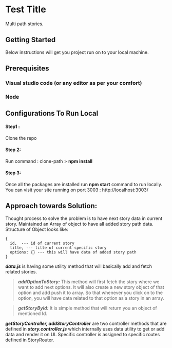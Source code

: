 # Test Title
Multi path stories.

## Getting Started
Below instructions will get you project run on to your local machine.

## Prerequisites

### Visual studio code (or any editor as per your comfort)
### Node 

## Configurations To Run Local
#### Step1 :
Clone the repo 
#### Step 2:
Run command :  clone-path > **npm install**
#### Step 3:
Once all the packages are installed run **npm start** command to run locally.
You can visit your site running on port 3003 : http://localhost:3003/

## Approach towards Solution:

Thought process to solve the problem is to have next story data in current story.
Maintained an Array of object to have all added story path data.
Structure of Object looks like:
```
{
  id,  --- id of current story
  title, --- title of current specific story
  options: {} --- this will have data of added story path
} 
```

***data.js*** is having some utility method that will basically add and fetch related stories.

>***addOptionToStory:***
This method will first fetch the story where we want to add next options.
It will also create a new story object of that option and add push it to array.
So that whenever you click on to the option, you will have data related to that option as a story in an array.

>***getStoryById:***
It is simple method that will return you an object of mentioned Id.

***getStoryController, addStoryController*** are two controller methods that are defined in ***story.controller.js*** which internally uses data utility to get or add data and 
render it on UI.
Specific controller is assigned to specific routes defined in StoryRouter.
